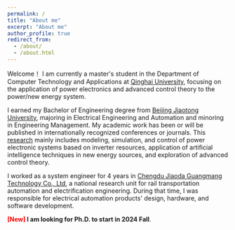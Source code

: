 ```yaml
---
permalink: /
title: "About me"
excerpt: "About me"
author_profile: true
redirect_from: 
  - /about/
  - /about.html
---
```

Welcome！ I am currently a master's student in the Department of Computer Technology and Applications at [Qinghai University](https://www.qhu.edu.cn/), focusing on the application of power electronics and advanced control theory to the power/new energy system.

I earned my Bachelor of Engineering degree from [Beijing Jiaotong University](http://en.njtu.edu.cn/), majoring in Electrical Engineering and Automation and minoring in Engineering Management. My academic work has been or will be published in internationally recognized conferences or journals. This [research](research) mainly includes modeling, simulation, and control of power electronic systems based on inverter resources, application of artificial intelligence techniques in new energy sources, and exploration of advanced control theory. 

I worked as a system engineer for 4 years in [Chengdu Jiaoda Guangmang Technology Co., Ltd](http://en.ctny.com.cn/business), a national research unit for rail transportation automation and electrification engineering. During that time, I was responsible for electrical automation products' design, hardware, and software development.

**<font color='red'>[New]</font> I am looking for Ph.D. to start in 2024 Fall**.
